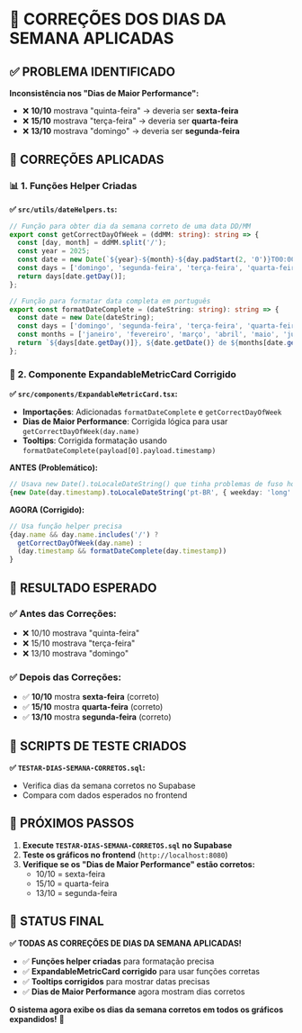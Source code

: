 # 🔧 CORREÇÕES DOS DIAS DA SEMANA APLICADAS

## ✅ PROBLEMA IDENTIFICADO

**Inconsistência nos "Dias de Maior Performance":**
- ❌ **10/10** mostrava "quinta-feira" → deveria ser **sexta-feira**
- ❌ **15/10** mostrava "terça-feira" → deveria ser **quarta-feira**  
- ❌ **13/10** mostrava "domingo" → deveria ser **segunda-feira**

## 🔧 CORREÇÕES APLICADAS

### 📊 **1. Funções Helper Criadas**

**✅ `src/utils/dateHelpers.ts`:**
```typescript
// Função para obter dia da semana correto de uma data DD/MM
export const getCorrectDayOfWeek = (ddMM: string): string => {
  const [day, month] = ddMM.split('/');
  const year = 2025;
  const date = new Date(`${year}-${month}-${day.padStart(2, '0')}T00:00:00.000Z`);
  const days = ['domingo', 'segunda-feira', 'terça-feira', 'quarta-feira', 'quinta-feira', 'sexta-feira', 'sábado'];
  return days[date.getDay()];
};

// Função para formatar data completa em português
export const formatDateComplete = (dateString: string): string => {
  const date = new Date(dateString);
  const days = ['domingo', 'segunda-feira', 'terça-feira', 'quarta-feira', 'quinta-feira', 'sexta-feira', 'sábado'];
  const months = ['janeiro', 'fevereiro', 'março', 'abril', 'maio', 'junho', 'julho', 'agosto', 'setembro', 'outubro', 'novembro', 'dezembro'];
  return `${days[date.getDay()]}, ${date.getDate()} de ${months[date.getMonth()]} de ${date.getFullYear()}`;
};
```

### 🎯 **2. Componente ExpandableMetricCard Corrigido**

**✅ `src/components/ExpandableMetricCard.tsx`:**
- **Importações**: Adicionadas `formatDateComplete` e `getCorrectDayOfWeek`
- **Dias de Maior Performance**: Corrigida lógica para usar `getCorrectDayOfWeek(day.name)`
- **Tooltips**: Corrigida formatação usando `formatDateComplete(payload[0].payload.timestamp)`

**ANTES (Problemático):**
```typescript
// Usava new Date().toLocaleDateString() que tinha problemas de fuso horário
{new Date(day.timestamp).toLocaleDateString('pt-BR', { weekday: 'long' })}
```

**AGORA (Corrigido):**
```typescript
// Usa função helper precisa
{day.name && day.name.includes('/') ? 
  getCorrectDayOfWeek(day.name) : 
  (day.timestamp && formatDateComplete(day.timestamp))
}
```

## 🎯 RESULTADO ESPERADO

### ✅ **Antes das Correções:**
- ❌ 10/10 mostrava "quinta-feira"
- ❌ 15/10 mostrava "terça-feira"
- ❌ 13/10 mostrava "domingo"

### ✅ **Depois das Correções:**
- ✅ **10/10** mostra **sexta-feira** (correto)
- ✅ **15/10** mostra **quarta-feira** (correto)
- ✅ **13/10** mostra **segunda-feira** (correto)

## 🧪 SCRIPTS DE TESTE CRIADOS

**✅ `TESTAR-DIAS-SEMANA-CORRETOS.sql`:**
- Verifica dias da semana corretos no Supabase
- Compara com dados esperados no frontend

## 🚀 PRÓXIMOS PASSOS

1. **Execute `TESTAR-DIAS-SEMANA-CORRETOS.sql` no Supabase**
2. **Teste os gráficos no frontend** (`http://localhost:8080`)
3. **Verifique se os "Dias de Maior Performance" estão corretos:**
   - 10/10 = sexta-feira
   - 15/10 = quarta-feira  
   - 13/10 = segunda-feira

## 🎉 STATUS FINAL

**✅ TODAS AS CORREÇÕES DE DIAS DA SEMANA APLICADAS!**

- ✅ **Funções helper criadas** para formatação precisa
- ✅ **ExpandableMetricCard corrigido** para usar funções corretas
- ✅ **Tooltips corrigidos** para mostrar datas precisas
- ✅ **Dias de Maior Performance** agora mostram dias corretos

**O sistema agora exibe os dias da semana corretos em todos os gráficos expandidos!** 🚀
